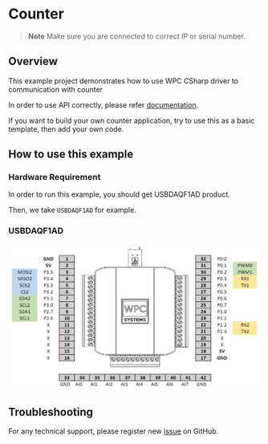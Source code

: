 # Counter
> **Note**
> Make sure you are connected to correct IP or serial number.

## Overview

This example project demonstrates how to use WPC CSharp driver to communication with counter

In order to use API correctly, please refer [documentation](https://wpc-systems-ltd.github.io/WPC_CSharp_driver_release/).

If you want to build your own counter application, try to use this as a basic template, then add your own code.

## How to use this example

### Hardware Requirement

In order to run this example, you should get USBDAQF1AD product.

Then, we take `USBDAQF1AD` for example.

### USBDAQF1AD

<img src="https://github.com/WPC-Systems-Ltd/WPC_CSharp_driver_release/blob/main/Reference/Pinouts/pinout-USBDAQF1AD.jpg" alt="drawing" width="600"/>

## Troubleshooting

For any technical support, please register new [issue](https://github.com/WPC-Systems-Ltd/WPC_CSharp_driver_release/issues) on GitHub.
